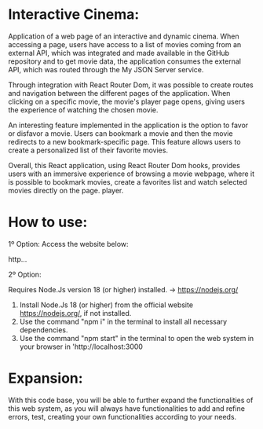 # Interactive Cinema:

Application of a web page of an interactive and dynamic cinema. When accessing a page, users have access to a list of movies coming from an external API, which was integrated and made available in the GitHub repository and to get movie data, the application consumes the external API, which was routed through the My JSON Server service.

Through integration with React Router Dom, it was possible to create routes and navigation between the different pages of the application. When clicking on a specific movie, the movie's player page opens, giving users the experience of watching the chosen movie.

An interesting feature implemented in the application is the option to favor or disfavor a movie. Users can bookmark a movie and then the movie redirects to a new bookmark-specific page. This feature allows users to create a personalized list of their favorite movies.

Overall, this React application, using React Router Dom hooks, provides users with an immersive experience of browsing a movie webpage, where it is possible to bookmark movies, create a favorites list and watch selected movies directly on the page. player.

# How to use:

1º Option:
Access the website below:

http...

2º Option:

Requires Node.Js version 18 (or higher) installed. -> https://nodejs.org/

1. Install Node.Js 18 (or higher) from the official website https://nodejs.org/, if not installed.
4. Use the command "npm i" in the terminal to install all necessary dependencies.
5. Use the command "npm start" in the terminal to open the web system in your browser in 'http://localhost:3000

# Expansion:

With this code base, you will be able to further expand the functionalities of this web system, as you will always have functionalities to add and refine errors, test, creating your own functionalities according to your needs.